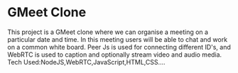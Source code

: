 # GMeet Clone

This project is a GMeet clone where we can organise a meeting on a particular date and time.
In this meeting users will be able to chat and work on a common white board.
Peer Js is used for connecting different ID's, and WebRTC is used to caption and optionally stream video and audio media.
Tech Used:NodeJS,WebRTC,JavaScript,HTML,CSS....
